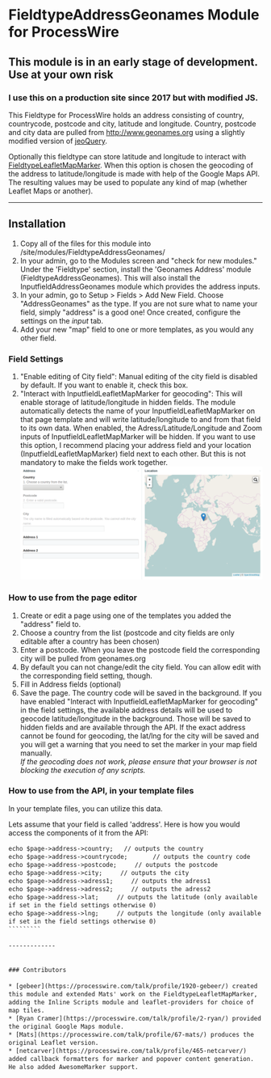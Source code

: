 # FieldtypeAddressGeonames Module for ProcessWire
## **This module is in an early stage of development. Use at your own risk**
### I use this on a production site since 2017 but with modified JS.

This Fieldtype for ProcessWire holds an address consisting of country, countrycode, postcode and city, latitude and longitude.
Country, postcode and city data are pulled from http://www.geonames.org using a slightly modified version of [jeoQuery](http://tompi.github.io/jeoquery/).

Optionally this fieldtype can store latitude and longitude to interact with [FieldtypeLeafletMapMarker](http://modules.processwire.com/modules/fieldtype-leaflet-map-marker/). When this option is chosen the geocoding of the address to latitude/longitude is made with help of the Google Maps API. The resulting values may be used to populate any kind of map (whether Leaflet Maps or another).

----------

## Installation

1. Copy all of the files for this module into /site/modules/FieldtypeAddressGeonames/
2. In your admin, go to the Modules screen and "check for new modules." Under the 'Fieldtype' section, install the 'Geonames Address' module (FieldtypeAddressGeonames). This will also install the InputfieldAddressGeonames module which provides the address inputs.
3. In your admin, go to Setup > Fields > Add New Field. Choose "AddressGeonames" as the type. If you are not sure what to name your field, simply "address" is a good one! Once created, configure the settings on the *input* tab.
4. Add your new "map" field to one or more templates, as you would any other field.

### Field Settings

1. "Enable editing of City field": Manual editing of the city field is disabled by default. If you want to enable it, check this box.
2. "Interact with InputfieldLeafletMapMarker for geocoding": This will enable storage of latitude/longitude in hidden fields. The module automatically detects the name of your InputfieldLeafletMapMarker on that page template and will write latitude/longitude to and from that field to its own data. When enabled, the Adress/Latitude/Longitude and Zoom inputs of InputfieldLeafletMapMarker will be hidden. If you want to use this option, I recommend placing your address field and your location (InputfieldLeafletMapMarker)  field next to each other. But this is not mandatory to make the fields work together.
![Screenshot of address field next to leaflet map field](/images/001.png)

### How to use from the page editor

1. Create or edit a page using one of the templates you added the "address" field to.
2. Choose a country from the list (postcode and city fields are only editable after a country has been chosen)
3. Enter a postcode. When you leave the postcode field the corresponding city will be pulled from geonames.org
4. By default you can not change/edit the city field. You can allow edit with the corresponding field setting, though.
5. Fill in Address fields (optional)
6. Save the page. The country code will be saved in the background. If you have enabled "Interact with InputfieldLeafletMapMarker for geocoding" in the field settings, the available address details will be used to geocode latitude/longitude in the background. Those will be saved to hidden fields and are available through the API. If the exact address cannot be found for geocoding, the lat/lng for the city will be saved and you will get a warning that you need to set the marker in your map field manually.  
_If the geocoding does not work, please ensure that your browser is not blocking the execution of any scripts._


### How to use from the API, in your template files

In your template files, you can utilize this data.

Lets assume that your field is called 'address'. Here is how you would access the components of it from the API:
```````````
echo $page->address->country;	// outputs the country
echo $page->address->countrycode;		// outputs the country code
echo $page->address->postcode;     // outputs the postcode
echo $page->address->city;     // outputs the city
echo $page->address->adress1;     // outputs the adress1
echo $page->address->adress2;     // outputs the adress2
echo $page->address->lat;     // outputs the latitude (only available if set in the field settings otherwise 0)
echo $page->address->lng;     // outputs the longitude (only available if set in the field settings otherwise 0)
`````````

-------------


### Contributors

* [gebeer](https://processwire.com/talk/profile/1920-gebeer/) created this module and extended Mats' work on the FieldtypeLeafletMapMarker, adding the Inline Scripts module and leaflet-providers for choice of map tiles.
* [Ryan Cramer](https://processwire.com/talk/profile/2-ryan/) provided the original Google Maps module.
* [Mats](https://processwire.com/talk/profile/67-mats/) produces the original Leaflet version.
* [netcarver](https://processwire.com/talk/profile/465-netcarver/) added callback formatters for marker and popover content generation. He also added AwesomeMarker support.
